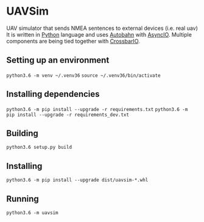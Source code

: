# UAVSim
UAV simulator that sends NMEA sentences to external devices (i.e. real uav)
It is written in [Python](https://www.python.org/) language and uses [Autobahn](https://autobahn.readthedocs.io/en/latest/) with [AsyncIO](https://docs.python.org/3/library/asyncio.html).
Multiple components are being tied together with [CrossbarIO](https://crossbar.io/).

## Setting up an environment ##
`python3.6 -m venv ~/.venv36`
`source ~/.venv36/bin/activate`

## Installing dependencies ##
`python3.6 -m pip install --upgrade -r requirements.txt`
`python3.6 -m pip install --upgrade -r requirements_dev.txt`

## Building ##
`python3.6 setup.py build`

## Installing ##
`python3.6 -m pip install --upgrade dist/uavsim-*.whl`

## Running ##
`
python3.6 -m uavsim
`
